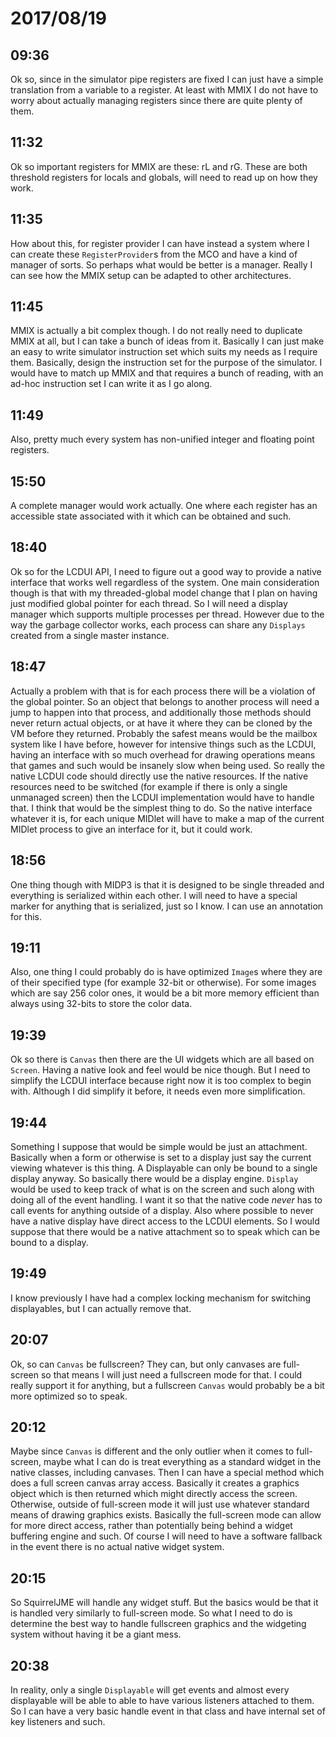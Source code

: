 # 2017/08/19

## 09:36

Ok so, since in the simulator pipe registers are fixed I can just have a
simple translation from a variable to a register. At least with MMIX I do
not have to worry about actually managing registers since there are quite
plenty of them.

## 11:32

Ok so important registers for MMIX are these: rL and rG. These are both
threshold registers for locals and globals, will need to read up on how they
work.

## 11:35

How about this, for register provider I can have instead a system where I can
create these `RegisterProvider`s from the MCO and have a kind of manager of
sorts. So perhaps what would be better is a manager. Really I can see how
the MMIX setup can be adapted to other architectures.

## 11:45

MMIX is actually a bit complex though. I do not really need to duplicate MMIX
at all, but I can take a bunch of ideas from it. Basically I can just make an
easy to write simulator instruction set which suits my needs as I require
them. Basically, design the instruction set for the purpose of the simulator.
I would have to match up MMIX and that requires a bunch of reading, with an
ad-hoc instruction set I can write it as I go along.

## 11:49

Also, pretty much every system has non-unified integer and floating point
registers.

## 15:50

A complete manager would work actually. One where each register has an
accessible state associated with it which can be obtained and such.

## 18:40

Ok so for the LCDUI API, I need to figure out a good way to provide a native
interface that works well regardless of the system. One main consideration
though is that with my threaded-global model change that I plan on having just
modified global pointer for each thread. So I will need a display manager
which supports multiple processes per thread. However due to the way the
garbage collector works, each process can share any `Displays` created from a
single master instance.

## 18:47

Actually a problem with that is for each process there will be a violation of
the global pointer. So an object that belongs to another process will need a
jump to happen into that process, and additionally those methods should never
return actual objects, or at have it where they can be cloned by the VM
before they returned. Probably the safest means would be the mailbox system
like I have before, however for intensive things such as the LCDUI, having
an interface with so much overhead for drawing operations means that games and
such would be insanely slow when being used. So really the native LCDUI code
should directly use the native resources. If the native resources need to be
switched (for example if there is only a single unmanaged screen) then the
LCDUI implementation would have to handle that. I think that would be the
simplest thing to do. So the native interface whatever it is, for each unique
MIDlet will have to make a map of the current MIDlet process to give an
interface for it, but it could work.

## 18:56

One thing though with MIDP3 is that it is designed to be single threaded and
everything is serialized within each other. I will need to have a special
marker for anything that is serialized, just so I know. I can use an
annotation for this.

## 19:11

Also, one thing I could probably do is have optimized `Image`s where they are
of their specified type (for example 32-bit or otherwise). For some images
which are say 256 color ones, it would be a bit more memory efficient than
always using 32-bits to store the color data.

## 19:39

Ok so there is `Canvas` then there are the UI widgets which are all based on
`Screen`. Having a native look and feel would be nice though. But I need to
simplify the LCDUI interface because right now it is too complex to begin
with. Although I did simplify it before, it needs even more simplification.

## 19:44

Something I suppose that would be simple would be just an attachment.
Basically when a form or otherwise is set to a display just say the current
viewing whatever is this thing. A Displayable can only be bound to a single
display anyway. So basically there would be a display engine. `Display`
would be used to keep track of what is on the screen and such along with
doing all of the event handling. I want it so that the native code _never_
has to call events for anything outside of a display. Also where possible to
never have a native display have direct access to the LCDUI elements. So I
would suppose that there would be a native attachment so to speak which
can be bound to a display.

## 19:49

I know previously I have had a complex locking mechanism for switching
displayables, but I can actually remove that.

## 20:07

Ok, so can `Canvas` be fullscreen? They can, but only canvases are full-screen
so that means I will just need a fullscreen mode for that. I could really
support it for anything, but a fullscreen `Canvas` would probably be a bit
more optimized so to speak.

## 20:12

Maybe since `Canvas` is different and the only outlier when it comes to
full-screen, maybe what I can do is treat everything as a standard widget in
the native classes, including canvases. Then I can have a special method
which does a full screen canvas array access. Basically it creates a graphics
object which is then returned which might directly access the screen.
Otherwise, outside of full-screen mode it will just use whatever standard
means of drawing graphics exists. Basically the full-screen mode can allow for
more direct access, rather than potentially being behind a widget buffering
engine and such. Of course I will need to have a software fallback in the
event there is no actual native widget system.

## 20:15

So SquirrelJME will handle any widget stuff. But the basics would be that it
is handled very similarly to full-screen mode. So what I need to do is
determine the best way to handle fullscreen graphics and the widgeting
system without having it be a giant mess.

## 20:38

In reality, only a single `Displayable` will get events and almost every
displayable will be able to able to have various listeners attached to
them. So I can have a very basic handle event in that class and have
internal set of key listeners and such.
